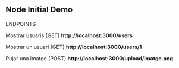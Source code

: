 

## Node Initial Demo

ENDPOINTS

Mostrar usuaris (GET)
<b>http://localhost:3000/users</b>

Mostrar un usuari (GET)
<b>http://localhost:3000/users/1</b>

Pujar una imatge (POST)
<b>http://localhost:3000/upload/imatge.png</b>
